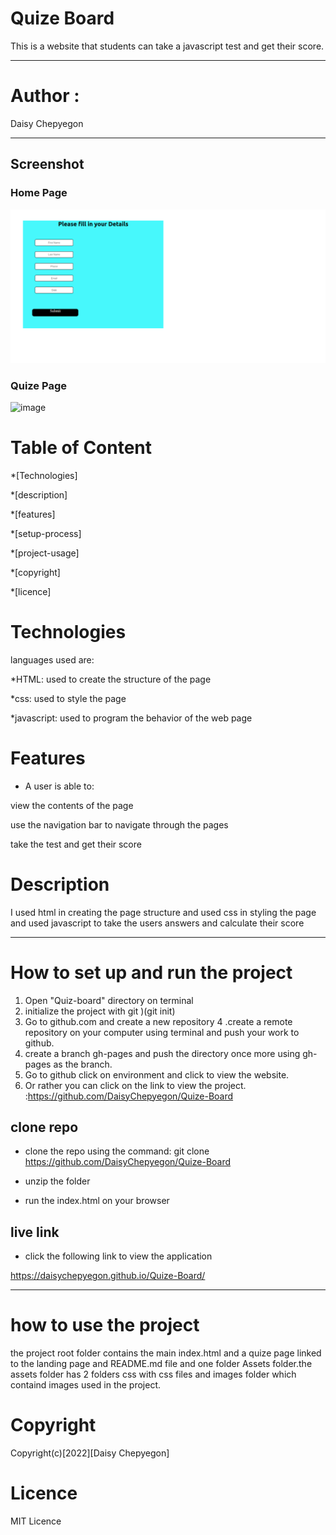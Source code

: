# Quize Board

This is a website that students can take a javascript test and get their score.

---
# Author : 
Daisy Chepyegon

---

## Screenshot

### Home Page
![image](/assets/images/quiz1.png)

### Quize Page
![image](/Assets/Images/fireshot3.png)


# Table of Content
*[Technologies]

*[description]

*[features]

*[setup-process]

*[project-usage]

*[copyright]

*[licence]

# Technologies

languages used are:

*HTML: used to create the structure of the page

*css: used to style the page

*javascript: used to program the behavior of the web page

# Features

* A user is able to:

view the contents of the page

use the navigation bar to navigate through the pages

take the test and get their score

# Description

I used html in creating the page structure and used css in styling the page
and used javascript to take the users answers and calculate their score

---
# How to set up and run the project
1.  Open "Quiz-board" directory on terminal
2. initialize the project with git )(git init)
3. Go to github.com and create a new repository
4 .create a remote repository on your computer using terminal and push your work to github.
5. create a branch gh-pages and push the directory once more using gh-pages as the branch.
6. Go to github click on environment and click to view the website.
7. Or rather you can click on the link to view the project. :https://github.com/DaisyChepyegon/Quize-Board


## clone repo

* clone the repo using the command: git clone 
https://github.com/DaisyChepyegon/Quize-Board

* unzip the folder 

* run the index.html on your browser

## live link

* click the following link to view the application

 https://daisychepyegon.github.io/Quize-Board/

---

# how to use the project

the project root folder contains the main index.html and a quize page linked to the landing page and README.md file and one folder Assets folder.the assets folder has 2 folders css with css files and images folder which containd images used in the project.

# Copyright

Copyright(c)[2022][Daisy Chepyegon]

# Licence

MIT Licence